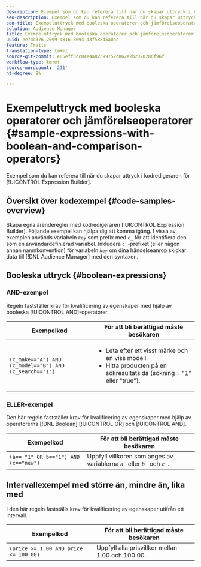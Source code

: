 ```yaml
---
description: Exempel som du kan referera till när du skapar uttryck i kodredigeraren i Expression Builder.
seo-description: Exempel som du kan referera till när du skapar uttryck i kodredigeraren i Expression Builder.
seo-title: Exempeluttryck med booleska operatorer och jämförelseoperatorer
solution: Audience Manager
title: Exempeluttryck med booleska operatorer och jämförelseoperatorer
uuid: ee74c376-2099-4816-8694-43f58845a0ac
feature: Traits
translation-type: tm+mt
source-git-commit: e05eff3cc04e4a82399752c862e2b2370286f96f
workflow-type: tm+mt
source-wordcount: '211'
ht-degree: 9%

---
```



# Exempeluttryck med booleska operatorer och jämförelseoperatorer {#sample-expressions-with-boolean-and-comparison-operators}

Exempel som du kan referera till när du skapar uttryck i kodredigeraren för [!UICONTROL Expression Builder].

## Översikt över kodexempel {#code-samples-overview}

<!-- r_tb_expression_samples.xml -->

Skapa egna ärenderegler med kodredigeraren [!UICONTROL Expression Builder]. Följande exempel kan hjälpa dig att komma igång. I vissa av exemplen används variabeln *`key`* som prefix med `c_` för att identifiera den som en användardefinierad variabel. Inkludera `c_`-prefixet (eller någon annan namnkonvention) för variabeln *`key`* om dina händelseanrop skickar data till [!DNL Audience Manager] med den syntaxen.

## Booleska uttryck {#boolean-expressions}

### AND-exempel

Regeln fastställer krav för kvalificering av egenskaper med hjälp av booleska [!UICONTROL AND]-operatorer.

<table id="table_7C5E23EC9E0F43B182EA9771D7BB6E87"> 
 <thead> 
  <tr> 
   <th colname="col1" class="entry"> Exempelkod </th> 
   <th colname="col2" class="entry"> För att bli berättigad måste besökaren </th> 
  </tr> 
 </thead>
 <tbody> 
  <tr> 
   <td colname="col1"><code>(c_make=="A") AND (c_model=="B") AND (c_search=="1")</code> </td> 
   <td colname="col2"> 
    <ul id="ul_F1BB5084FB794BE7A3569F9C106FC481"> 
     <li id="li_56E8C3BACF1C4B33A46CF92C51FF2286">Leta efter ett visst märke och en viss modell. </li> 
     <li id="li_DD55F053BFCF4B0888B6994013000DB2">Hitta produkten på en sökresultatsida (sökning = "1" eller "true"). </li> 
    </ul> </td> 
  </tr> 
 </tbody> 
</table>

### ELLER-exempel

Den här regeln fastställer krav för kvalificering av egenskaper med hjälp av operatorerna [!DNL Boolean] [!UICONTROL OR] och [!UICONTROL AND].

<table id="table_6E8BA5EE1D7F4DCC9A92074D0C2C050E"> 
 <thead> 
  <tr> 
   <th colname="col1" class="entry"> Exempelkod </th> 
   <th colname="col2" class="entry"> För att bli berättigad måste besökaren </th> 
  </tr> 
 </thead>
 <tbody> 
  <tr> 
   <td colname="col1"><code>(a== "1" OR b=="1") AND (c=="new")</code> </td> 
   <td colname="col2"> Uppfyll villkoren som anges av variablerna <code><i>a </i></code> eller <code><i>b </i></code> och <code><i>c </i></code>. </td> 
  </tr> 
 </tbody> 
</table>

## Intervallexempel med större än, mindre än, lika med

I den här regeln fastställs krav för kvalificering av egenskaper utifrån ett intervall.

<table id="table_988DE28E35D94348ADD334FB4C9F68D3"> 
 <thead> 
  <tr> 
   <th colname="col1" class="entry"> Exempelkod </th> 
   <th colname="col2" class="entry"> För att bli berättigad måste besökaren </th> 
  </tr> 
 </thead>
 <tbody> 
  <tr> 
   <td colname="col1"><code>(price &gt;= 1.00 AND price &lt;= 100.00)</code> </td> 
   <td colname="col2"> Uppfyll alla prisvillkor mellan 1.00 och 100.00. </td> 
  </tr> 
 </tbody> 
</table>